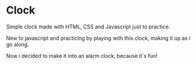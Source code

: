 # Clock
Simple clock made with HTML, CSS and Javascript just to practice.

New to javascript and practicing by playing with this clock, making it up as i go along.

Now i decided to make it into an alarm clock, because it´s fun!
